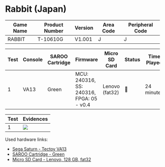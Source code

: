 # Rabbit (Japan)

| Game Name | Product Number | Version | Area Code | Peripheral Code |
| --------- | -------------- | ------- | --------- | --------------- |
| RABBIT    | T-10610G       | V1.001  | J         | J               |

| Test | Console | SAROO Cartridge | Firmware                                 | Micro SD Card  | Status | Time Played |
| ---- | ------- | --------------- | ---------------------------------------- | -------------- | ------ | ----------- |
| 1    | VA13    | Green           | MCU: 240316, SS: 240316, FPGA: 05 - v0.4 | Lenovo (fat32) | :100:  | 24 minutes  |

| Test | Evidences                                                                                        |
| ---- | ------------------------------------------------------------------------------------------------ |
| 1    | [![](https://img.youtube.com/vi/9Kc0AYuvz0A/0.jpg)](https://www.youtube.com/watch?v=9Kc0AYuvz0A) |

Used hardware links:

- [Sega Saturn - Tectoy VA13](../../../../Info/Consoles/VA13/README.md)
- [SAROO Cartridge - Green](../../../../Info/Cartridges/RetroGameParadiseStore/1.32F/README.md)
- [Micro SD Card - Lenovo, 128 GB, fat32](../../../../Info/SdCards/Lenovo/128GB/fat32/README.md)
